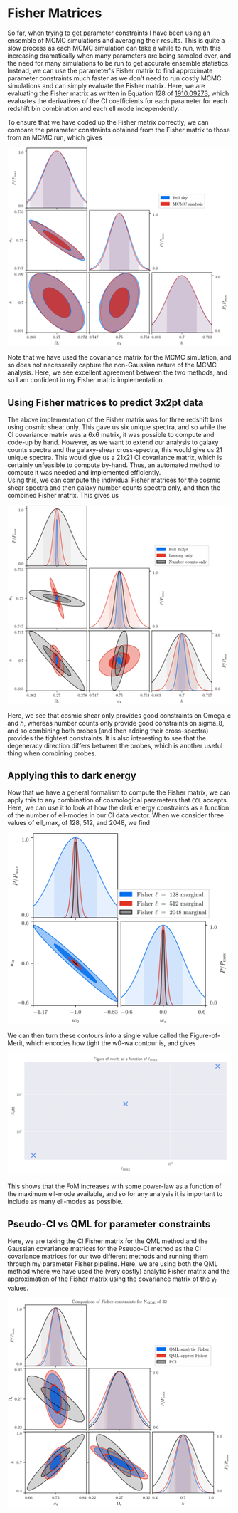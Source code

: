 # Fisher Matrices

So far, when trying to get parameter constraints I have been using an ensemble of MCMC simulations and averaging their results.
This is quite a slow process as each MCMC simulation can take a while to run, with this increasing dramatically when
many parameters are being sampled over, and the need for many simulations to be run to get accurate ensemble statistics.
Instead, we can use the parameter's Fisher matrix to find approximate parameter constraints much faster as we don't need
to run costly MCMC simulations and can simply evaluate the Fisher matrix. Here, we are evaluating the Fisher matrix
as written in Equation 128 of [1910.09273](https://arxiv.org/pdf/1910.09273.pdf), which evaluates the derivatives of the
Cl coefficients for each parameter for each redshift bin combination and each ell mode independently.

To ensure that we have coded up the Fisher matrix correctly, we can compare the parameter constraints obtained from
the Fisher matrix to those from an MCMC run, which gives

![MCMC vs Fisher for 1024](figures/Fisher/FisherMCMCComparison_1024.png)

Note that we have used the covariance matrix for the MCMC simulation, and so does not necessarily capture the
non-Gaussian nature of the MCMC analysis. Here, we see excellent agreement between the two methods, and so I am confident
in my Fisher matrix implementation.

## Using Fisher matrices to predict 3x2pt data

The above implementation of the Fisher matrix was for three redshift bins using cosmic shear only. This gave us six
unique spectra, and so while the Cl covariance matrix was a 6x6 matrix, it was possible to compute and code-up by hand.
However, as we want to extend our analysis to galaxy counts spectra and the galaxy-shear cross-spectra, this would give
us 21 unique spectra. This would give us a 21x21 Cl covariance matrix, which is certainly unfeasible to compute by-hand.
Thus, an automated method to compute it was needed and implemented efficiently.  
Using this, we can compute the individual Fisher matrices for the cosmic shear spectra and then galaxy number counts
spectra only, and then the combined Fisher matrix. This gives us

![Individual vs combined 3x2pt comparison](figures/Fisher/Fisher3x2ptComparison.png)

Here, we see that cosmic shear only provides good constraints on Omega_c and _h_, whereas number counts only provide
good constraints on sigma_8, and so combining both probes (and then adding their cross-spectra) provides the tightest
constraints. It is also interesting to see that the degeneracy direction differs between the probes, which is
another useful thing when combining probes.

## Applying this to dark energy

Now that we have a general formalism to compute the Fisher matrix, we can apply this to any combination of cosmological
parameters that `CCL` accepts. Here, we can use it to look at how the dark energy constraints as a function of the
number of ell-modes in our Cl data vector. When we consider three values of ell_max, of 128, 512, and 2048, we find

![Dark energy constraints using 3x2pt](figures/Fisher/Fisher_3x2pt_w0wa.png)

We can then turn these contours into a single value called the Figure-of-Merit, which encodes how tight the w0-wa
contour is, and gives

![Dark energy figure-of-merit](figures/Fisher/DarkEnergyFoM.png)

This shows that the FoM increases with some power-law as a function of the maximum ell-mode available, and so for any
analysis it is important to include as many ell-modes as possible.

## Pseudo-Cl vs QML for parameter constraints

Here, we are taking the Cl Fisher matrix for the QML method and the Gaussian covariance matrices for the Pseudo-Cl
method as the Cl covariance matrices for our two different methods and running them through my parameter Fisher pipeline.
Here, we are using both the QML method where we have used the (very costly) analytic Fisher matrix and the approximation
of the Fisher matrix using the covariance matrix of the y<sub>_l_</sub> values.

![Fisher matrix comparison for PCl vs QML](figures/Fisher/Fisher_3x2pt_PClQML_32.png)
